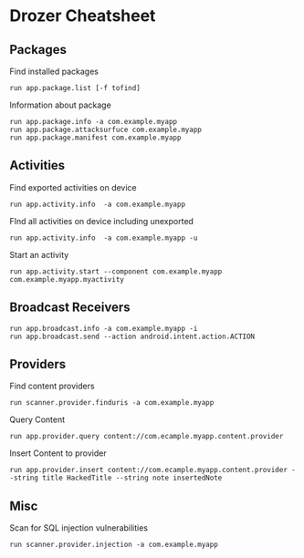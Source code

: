 # Drozer Cheatsheet

## Packages
Find installed packages
```
run app.package.list [-f tofind]
```
Information about package
```
run app.package.info -a com.example.myapp
run app.package.attacksurfuce com.example.myapp
run app.package.manifest com.example.myapp
```

## Activities
Find exported activities on device
```
run app.activity.info  -a com.example.myapp
```
FInd all activities on device including unexported
```
run app.activity.info  -a com.example.myapp -u
```
Start an activity
```
run app.activity.start --component com.example.myapp com.example.myapp.myactivity
```

## Broadcast Receivers
```
run app.broadcast.info -a com.example.myapp -i
run app.broadcast.send --action android.intent.action.ACTION
```

## Providers
Find content providers
```
run scanner.provider.finduris -a com.example.myapp
```
Query Content 
```
run app.provider.query content://com.ecample.myapp.content.provider
```
Insert Content to provider
```
run app.provider.insert content://com.ecample.myapp.content.provider --string title HackedTitle --string note insertedNote
```

## Misc
Scan for SQL injection vulnerabilities
```
run scanner.provider.injection -a com.example.myapp
```


